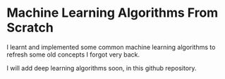 # Machine Learning Algorithms From Scratch

I learnt and implemented some common machine learning algorithms to refresh some old concepts I forgot very back.

I will add deep learning algorithms soon, in this github repository.